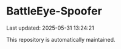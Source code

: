 # BattleEye-Spoofer

Last updated: 2025-05-31 13:24:21

This repository is automatically maintained.

